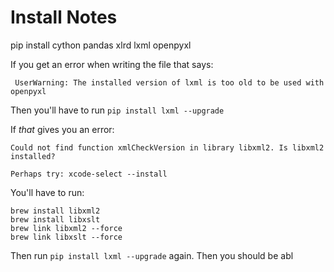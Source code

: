 # Install Notes

pip install cython pandas xlrd lxml openpyxl

If you get an error when writing the file that says:
```
 UserWarning: The installed version of lxml is too old to be used with openpyxl
```

Then you'll have to run `pip install lxml --upgrade`

If *that* gives you an error:
```
Could not find function xmlCheckVersion in library libxml2. Is libxml2
installed?

Perhaps try: xcode-select --install
```

You'll have to run:
```
brew install libxml2
brew install libxslt
brew link libxml2 --force
brew link libxslt --force
```

Then run `pip install lxml --upgrade` again. Then you should be abl
